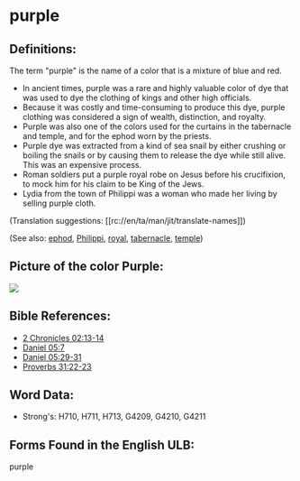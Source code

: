 # purple

## Definitions:

The term "purple" is the name of a color that is a mixture of blue and red.

* In ancient times, purple was a rare and highly valuable color of dye that was used to dye the clothing of kings and other high officials.
* Because it was costly and time-consuming to produce this dye, purple clothing was considered a sign of wealth, distinction, and royalty.
* Purple was also one of the colors used for the curtains in the tabernacle and temple, and for the ephod worn by the priests.
* Purple dye was extracted from a kind of sea snail by either crushing or boiling the snails or by causing them to release the dye while still alive. This was an expensive process.
* Roman soldiers put a purple royal robe on Jesus before his crucifixion, to mock him for his claim to be King of the Jews.
* Lydia from the town of Philippi was a woman who made her living by selling purple cloth.

(Translation suggestions: [[rc://en/ta/man/jit/translate-names]])

(See also: [ephod](../kt/ephod.md), [Philippi](../names/philippi.md), [royal](../other/royal.md), [tabernacle](../kt/tabernacle.md), [temple](../kt/temple.md))

## Picture of the color Purple:

<a href="https://content.bibletranslationtools.org/WycliffeAssociates/en_tw/raw/branch/master/PNGs/p/Purple.png"><img src="https://content.bibletranslationtools.org/WycliffeAssociates/en_tw/raw/branch/master/PNGs/p/Purple.png" ></a>

## Bible References:

* [2 Chronicles 02:13-14](rc://en/tn/help/2ch/02/13)
* [Daniel 05:7](rc://en/tn/help/dan/05/7)
* [Daniel 05:29-31](rc://en/tn/help/dan/05/29)
* [Proverbs 31:22-23](rc://en/tn/help/pro/31/22)

## Word Data:

* Strong's: H710, H711, H713, G4209, G4210, G4211

## Forms Found in the English ULB:

purple


